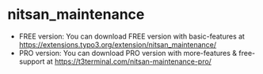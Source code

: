 # nitsan_maintenance
- FREE version: You can download FREE version with basic-features at https://extensions.typo3.org/extension/nitsan_maintenance/
- PRO version: You can download PRO version with more-features & free-support at https://t3terminal.com/nitsan-maintenance-pro/
